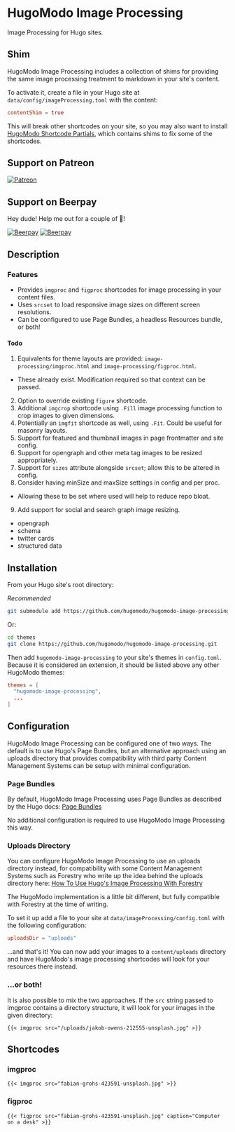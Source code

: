 # HugoModo Image Processing

Image Processing for Hugo sites.

## Shim

HugoModo Image Processing includes a collection of shims for providing the same image processing treatment to markdown in your site's content.

To activate it, create a file in your Hugo site at `data/config/imageProcessing.toml` with the content:

``` toml
contentShim = true
```

This will break other shortcodes on your site, so you may also want to install [HugoModo Shortcode Partials](https://github.com/hugomodo/hugomodo-shortcode-partials), which contains shims to fix some of the shortcodes.

## Support on Patreon
[![Patreon](https://c5.patreon.com/external/logo/become_a_patron_button.png)](https://www.patreon.com/bePatron?u=4780882)

## Support on Beerpay
Hey dude! Help me out for a couple of :beers:!

[![Beerpay](https://beerpay.io/hugomodo/hugomodo-image-processing/badge.svg?style=beer-square)](https://beerpay.io/hugomodo/hugomodo-image-processing)  [![Beerpay](https://beerpay.io/hugomodo/hugomodo-image-processing/make-wish.svg?style=flat-square)](https://beerpay.io/hugomodo/hugomodo-image-processing?focus=wish)

## Description

### Features

- Provides `imgproc` and `figproc` shortcodes for image processing in your content files.
- Uses `srcset` to load responsive image sizes on different screen resolutions.
- Can be configured to use Page Bundles, a headless Resources bundle, or both!

#### Todo

1. Equivalents for theme layouts are provided: `image-processing/imgproc.html` and `image-processing/figproc.html`.
  - These already exist. Modification required so that context can be passed.
2. Option to override existing `figure` shortcode.
3. Additional `imgcrop` shortcode using `.Fill` image processing function to crop images to given dimensions.
4. Potentially an `imgfit` shortcode as well, using `.Fit`. Could be useful for masonry layouts.
5. Support for featured and thumbnail images in page frontmatter and site config.
6. Support for opengraph and other meta tag images to be resized appropriately.
7. Support for `sizes` attribute alongside `srcset`; allow this to be altered in config.
8. Consider having minSize and maxSize settings in config and per proc.
  - Allowing these to be set where used will help to reduce repo bloat.
9. Add support for social and search graph image resizing.
  - opengraph
  - schema
  - twitter cards
  - structured data

## Installation

From your Hugo site's root directory:

*Recommended*

``` bash
git submodule add https://github.com/hugomodo/hugomodo-image-processing.git themes/hugomodo-image-processing
```

Or:

``` bash
cd themes
git clone https://github.com/hugomodo/hugomodo-image-processing.git
```

Then add `hugomodo-image-processing` to your site's themes in `config.toml`. Because it is considered an extension, it should be listed above any other HugoModo themes:

``` toml
themes = [
  "hugomodo-image-processing",
  ...
]
```

## Configuration

HugoModo Image Processing can be configured one of two ways. The default is to use Hugo's Page Bundles, but an alternative approach using an uploads directory that provides compatibility with third party Content Management Systems can be setup with minimal configuration.

### Page Bundles

By default, HugoModo Image Processing uses Page Bundles as described by the Hugo docs: [Page Bundles](https://gohugo.io/content-management/organization/#page-bundles)

No additional configuration is required to use HugoModo Image Processing this way.

### Uploads Directory

You can configure HugoModo Image Processing to use an uploads directory instead, for compatibility with some Content Management Systems such as Forestry who write up the idea behind the uploads directory here: [How To Use Hugo's Image Processing With Forestry](https://forestry.io/blog/how-to-use-hugo-s-image-processing-with-forestry/)

The HugoModo implementation is a little bit different, but fully compatible with Forestry at the time of writing.

To set it up add a file to your site at `data/imageProcessing/config.toml` with the following configuration:

``` toml
uploadsDir = "uploads"
```

...and that's it! You can now add your images to a `content/uploads` directory and have HugoModo's image processing shortcodes will look for your resources there instead.

### ...or both!

It is also possible to mix the two approaches. If the `src` string passed to imgproc contains a directory structure, it will look for your images in the given directory:

``` go-html-template
{{< imgproc src="/uploads/jakob-owens-212555-unsplash.jpg" >}}
```

## Shortcodes

### imgproc

``` go-html-template
{{< imgproc src="fabian-grohs-423591-unsplash.jpg" >}}
```

### figproc

``` go-html-template
{{< figproc src="fabian-grohs-423591-unsplash.jpg" caption="Computer on a desk" >}}
```
